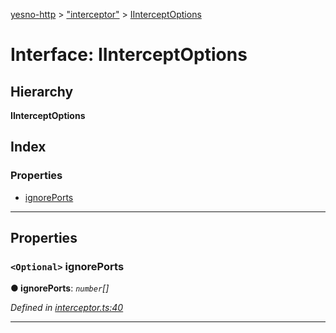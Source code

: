 [yesno-http](../README.md) > ["interceptor"](../modules/_interceptor_.md) > [IInterceptOptions](../interfaces/_interceptor_.iinterceptoptions.md)

# Interface: IInterceptOptions

## Hierarchy

**IInterceptOptions**

## Index

### Properties

* [ignorePorts](_interceptor_.iinterceptoptions.md#ignoreports)

---

## Properties

<a id="ignoreports"></a>

### `<Optional>` ignorePorts

**● ignorePorts**: *`number`[]*

*Defined in [interceptor.ts:40](https://github.com/FormidableLabs/yesno/blob/8e1469e/src/interceptor.ts#L40)*

___


